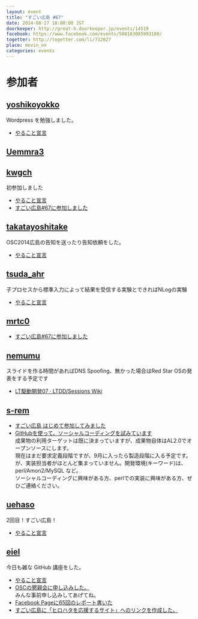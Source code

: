 ```yaml
---
layout: event
title: "すごい広島 #67"
date: 2014-08-27 18:00:00 JST
doorkeeper: http://great-h.doorkeeper.jp/events/14519
facebook: https://www.facebook.com/events/508183085993100/
togetter: http://togetter.com/li/712027
place: movin_on
categories: events
---
```


# 参加者


## [yoshikoyokko](https://github.com/yoshikoyokko)

Wordpress を勉強しました。

* [やること宣言](https://github.com/great-h/great-h.github.io/issues/1166)


## [Uemmra3](https://github.com/Uemmra3)


## [kwgch](https://github.com/kwgch)


初参加しました

* [やること宣言](https://github.com/great-h/great-h.github.io/issues/1160)
* [すごい広島#67に参加しました](http://kwgch.github.io/blog/2014/08/27/blog/)


## [takatayoshitake](http://twitter.com/takatayoshitake)

OSC2014広島の告知を送ったり告知依頼をした。

* [やること宣言](https://github.com/great-h/great-h.github.io/issues/1178)


## [tsuda_ahr](http://twitter.com/tsuda_ahr)

子プロセスから標準入力によって結果を受信する実験とできればNLogの実験

* [やること宣言](https://github.com/great-h/great-h.github.io/issues/1172)


## [mrtc0](http://twitter.com/mrtc0)

* [ すごい広島#67に参加しました](http://mrt-k.hateblo.jp/)



## [nemumu](https://github.com/nemumu)

スライドを作る時間があればDNS Spoofing、無かった場合はRed Star OSの発表をする予定です

* [LT駆動開発07 · LTDD/Sessions Wiki](https://github.com/LTDD/Sessions/wiki/LT%E9%A7%86%E5%8B%95%E9%96%8B%E7%99%BA07)


## [s-rem](https://github.com/s-rem)

  * [すごい広島 はじめて参加してみました](https://github.com/great-h/great-h.github.io/issues/1175)
  * [GitHubを使って、ソーシャルコーディングを試みています](https://github.com/conkan/conkan)<BR>
成果物の利用ターゲットは既に決まっていますが、成果物自体はAL2.0でオープンソースにします。<BR>
現在はまだ要求定義段階ですが、9月に入ったら製造段階に入る予定です。<BR>
が、実装担当者がほとんど集まっていません。開発環境(キーワード)は、perl/Amon2/MySQL など。<BR>
ソーシャルコーディングに興味がある方、perlでの実装に興味がある方、ぜひご連絡ください。

## [uehaso](https://github.com/uehaso)

2回目！すごい広島！

* [やること宣言](https://github.com/great-h/great-h.github.io/issues/1165)

## [eiel](http://eiel.info/)

今日も雑な GitHub 講座をした。

* [やること宣言](https://github.com/great-h/great-h.github.io/issues/1161)
* [OSCの懇親会に申し込みした。](https://www.ospn.jp/osc2014-hiroshima/modules/eguide/event.php?eid=1)<br>みんな事前申し込みしてあげてね。
* [Facebook Pageに65回のレポート書いた](https://www.facebook.com/great.hiroshima/posts/440670109408973)
* [すごい広島に「ヒロハタを応援するサイト」へのリンクを作成した。](https://github.com/great-h/great-h.github.io/pull/1171)
